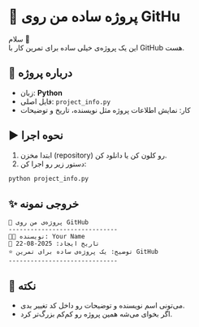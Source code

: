 # 📂 پروژه ساده من روی GitHu

سلام 👋  
این یک پروژه‌ی خیلی ساده برای تمرین کار با GitHub هست.  

## 🚀 درباره پروژه
- زبان: **Python**
- فایل اصلی: `project_info.py`
- کار: نمایش اطلاعات پروژه مثل نویسنده، تاریخ و توضیحات

## ▶️ نحوه اجرا
1. ابتدا مخزن (repository) رو کلون کن یا دانلود کن.
2. دستور زیر رو اجرا کن:

```bash
python project_info.py
```

## ✨ خروجی نمونه
```
📂 پروژه‌ی من روی GitHub
------------------------------
👨‍💻 نویسنده: Your Name
📅 تاریخ ایجاد: 2025-08-22
⭐ توضیح: یک پروژه‌ی ساده برای تمرین GitHub
------------------------------
```

## 📌 نکته
- می‌تونی اسم نویسنده و توضیحات رو داخل کد تغییر بدی.
- اگر بخوای می‌شه همین پروژه رو کم‌کم بزرگ‌تر کرد.
